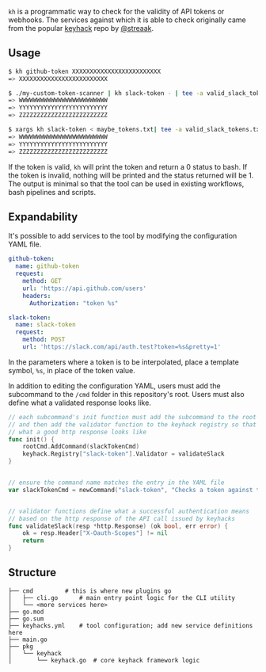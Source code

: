 `kh` is a programmatic way to check for the validity of API tokens or webhooks. The services against
which it is able to check originally came from the popular [keyhack](https://github.com/streaak/keyhacks#Slack-API-token)
repo by [@streaak](https://github.com/streaak/).

## Usage

```bash
$ kh github-token XXXXXXXXXXXXXXXXXXXXXXXXX
=> XXXXXXXXXXXXXXXXXXXXXXXXX

$ ./my-custom-token-scanner | kh slack-token - | tee -a valid_slack_tokens.txt
=> WWWWWWWWWWWWWWWWWWWWWWWWW
=> YYYYYYYYYYYYYYYYYYYYYYYYY
=> ZZZZZZZZZZZZZZZZZZZZZZZZZ

$ xargs kh slack-token < maybe_tokens.txt| tee -a valid_slack_tokens.txt
=> WWWWWWWWWWWWWWWWWWWWWWWWW
=> YYYYYYYYYYYYYYYYYYYYYYYYY
=> ZZZZZZZZZZZZZZZZZZZZZZZZZ
```

If the token is valid, `kh` will print the token and return a 0 status to bash. If the token is
invalid, nothing will be printed and the status returned will be 1. The output is minimal so that
the tool can be used in existing workflows, bash pipelines and scripts.

## Expandability

It's possible to add services to the tool by modifying the configuration YAML file. 

```yaml
github-token:
  name: github-token
  request:
    method: GET
    url: 'https://api.github.com/users'
    headers:
      Authorization: "token %s"

slack-token:
  name: slack-token
  request:
    method: POST
    url: 'https://slack.com/api/auth.test?token=%s&pretty=1'
```

In the parameters where a token is to be interpolated, place a template symbol, `%s`, in place of
the token value.

In addition to editing the configuration YAML, users must add the subcommand to the `/cmd`
folder in this repository's root. Users must also define what a validated response looks like. 

```go
// each subcommand's init function must add the subcommand to the root cli command
// and then add the validator function to the keyhack registry so that it knows
// what a good http response looks like
func init() {
	rootCmd.AddCommand(slackTokenCmd)
	keyhack.Registry["slack-token"].Validator = validateSlack
}


// ensure the command name matches the entry in the YAML file
var slackTokenCmd = newCommand("slack-token", "Checks a token against the Slack API")


// validator functions define what a successful authentication means 
// based on the http response of the API call issued by keyhacks
func validateSlack(resp *http.Response) (ok bool, err error) {
	ok = resp.Header["X-Oauth-Scopes"] != nil
	return
}
```

## Structure

```
├── cmd			# this is where new plugins go
│   ├── cli.go		# main entry point logic for the CLI utility
│   └── <more services here>
├── go.mod
├── go.sum
├── keyhacks.yml	# tool configuration; add new service definitions here
├── main.go		
├── pkg
│   └── keyhack
│       └── keyhack.go	# core keyhack framework logic

```
